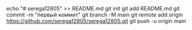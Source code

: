 echo "# serega12805" >> README.md 
git init 
git add README.md 
git commit -m "первый коммит" 
git branch -M main 
git remote add origin https://github.com/serega12805/serega12805.git
 git push -u origin main

 
